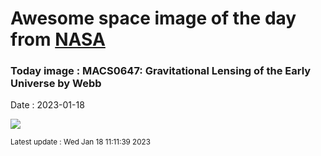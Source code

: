 
# Awesome space image of the day from [NASA](https://api.nasa.gov/)

### Today image : MACS0647: Gravitational Lensing of the Early Universe by Webb
Date : 2023-01-18

![](https://apod.nasa.gov/apod/image/2301/MacsClusterLens_Webb_960.jpg)

<small>Latest update : Wed Jan 18 11:11:39 2023</small>
        